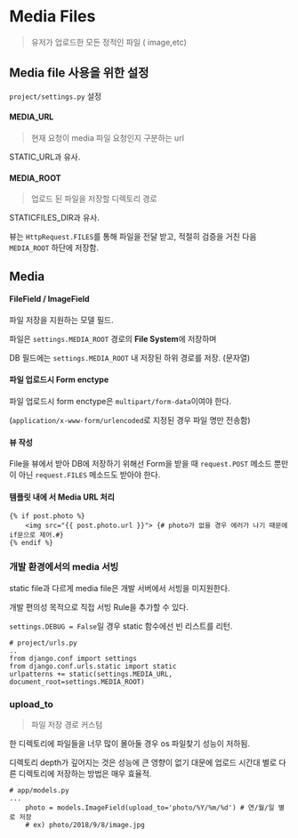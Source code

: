 

# Media Files

> 유저가 업로드한 모든 정적인 파일 ( image,etc)

## Media file 사용을 위한 설정

`project/settings.py` 설정

#### MEDIA_URL

> 현재 요청이 media 파일 요청인지 구분하는 url

STATIC_URL과 유사.

#### MEDIA_ROOT

> 업로드 된 파일을 저장할 디렉토리 경로

STATICFILES_DIR과 유사.



뷰는 `HttpRequest.FILES`를 통해 파일을 전달 받고, 적절히  검증을 거친 다음 `MEDIA_ROOT` 하단에 저장함.

## Media

#### FileField / ImageField

파일 저장을 지원하는 모델 필드.

파일은 `settings.MEDIA_ROOT` 경로의 <b>File System</b>에 저장하며

DB 필드에는 `settings.MEDIA_ROOT` 내 저장된 하위 경로를 저장. (문자열)

#### 파일 업로드시 Form enctype

파일 업로드시 form enctype은 `multipart/form-data`이여야 한다.

(`application/x-www-form/urlencoded`로 지정된 경우 파일 명만 전송함)

#### 뷰 작성

File을 뷰에서 받아 DB에 저장하기 위해선 Form을 받을 때 `request.POST` 메소드 뿐만이 아닌 `request.FILES` 메소드도 받아야 한다.

#### 템플릿 내에 서 Media URL 처리

```django
{% if post.photo %} 
	<img src="{{ post.photo.url }}"> {# photo가 없을 경우 에러가 나기 때문에 if문으로 제어.#}
{% endif %}
```



### 개발 환경에서의 media 서빙

static file과 다르게 media file은 개발 서버에서 서빙을 미지원한다.

개발 편의성 목적으로 직접 서빙 Rule을 추가할 수 있다.

`settings.DEBUG = False`일 경우 static 함수에선 빈 리스트를 리턴.

```django
# project/urls.py
..
from django.conf import settings
from django.conf.urls.static import static
urlpatterns += static(settings.MEDIA_URL, document_root=settings.MEDIA_ROOT)
```

### upload_to

> 파일 저장 경로 커스텀

한 디렉토리에 파일들을 너무 많이 몰아둘 경우 os 파일찾기 성능이 저하됨.

디렉토리 depth가 깊어지는 것은 성능에 큰 영향이 없기 대문에 업로드 시간대 별로 다른 디렉토리에 저장하는 방법은 매우 효율적.

```django
# app/models.py
...
	photo = models.ImageField(upload_to='photo/%Y/%m/%d') # 연/월/일 별로 저장
	# ex) photo/2018/9/8/image.jpg
```





 